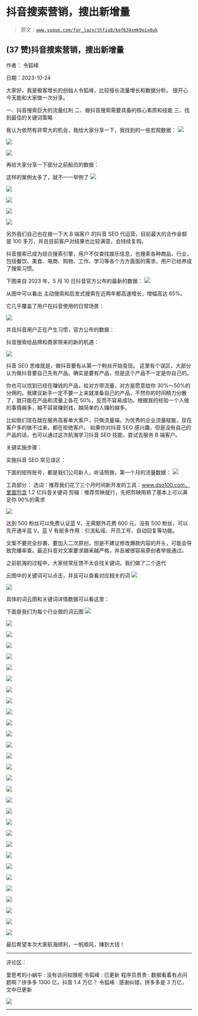 # 抖音搜索营销，搜出新增量

> 原文：[`www.yuque.com/for_lazy/thfiu8/kef634xmk9oix8uk`](https://www.yuque.com/for_lazy/thfiu8/kef634xmk9oix8uk)

## (37 赞)抖音搜索营销，搜出新增量

作者： 令狐峰

日期：2023-10-24

大家好，我是极客增长的创始人令狐峰，比较擅长流量增长和数据分析。
很开心今天能和大家做一次分享。

一、抖音搜索巨大的流量红利
二、做抖音搜索需要具备的核心素质和技能
三、找到最佳的关键词策略

我认为依然有非常大的机会，我给大家分享一下，我找到的一些宏观数据：
![](img/ef30ccc4cf25dcaedf52a5e03648ad80.png)

![](img/1ea5ed9575ebb388e1c4b542b6ed57c9.png)

![](img/a825590dc81a0f13806e526eac1abb7c.png)

再给大家分享一下部分之前船员的数据：

这样的案例太多了，就不一一举例了
![](img/94ec9015e85c32421b9568d89dbab849.png)

![](img/b97b7b7b33e3dcb0d2be13af16046e43.png)

![](img/3bb6f03134f503fb67ec4b110cbfaa8d.png)

![](img/3d3befdc87635d60597c8a07a37e49be.png)

![](img/75b2c1d08f02ffd0b0d37daae6114d07.png)

另外我们自己也在接一下大 B 端客户 的抖音 SEO 代运营，目前最大的合作金额是 100 多万，并且目前客户对结果也比较满意，会持续复购。

抖音搜索已成为综合搜索引擎，用户不仅查找娱乐信息，也搜索各种商品、行业，包括餐饮、美食、电商、购物、工作、学习等各个方方面面的需求，用户已经养成了搜索习惯。

下图来自 2023 年，5 月 10 日抖音官方公布的最新的数据：
![](img/7b1257a26e1ae1287671a5c139065612.png)

从图中可以看出
主动搜索和启发式搜索在近两年都高速增长，增幅高达 65%。

它几乎覆盖了用户在抖音使用的日常场景：

![](img/6215abdb87d8ad0e1951f4eb2fe88395.png)

并且抖音用户正在产生习惯，官方公布的数据：

抖音搜索给品牌和商家带来的新的机遇：

![](img/6eaa37b402efeefb3bf59e391f00f226.png)

抖音 SEO 思维就是，做抖音要有从第一个粉丝开始变现。
这里有个误区，大部分认为做抖音要自己先有产品。确实是要有产品，但是这个产品不一定是你自己的。

你也可以找到已经在赚钱的产品，给对方带流量，对方是愿意给你 30%～50%的分佣的。我建议新手一定不要一上来就准备自己的产品，不然你的时间精力分散了，就只能在产品和流量上各花 50%，反而不容易成功。根据我的经验一个人做的事情越多，越不容易赚到钱，越简单的人赚的越多。

比如我们现在就在服务高客单大客户，只做流量端，为优秀的企业流量赋能，现在客户多的做不过来，都在拒绝客户。
如果你对抖音 SEO 感兴趣，但是没有自己的产品的话，也可以通过这次航海学习抖音 SEO 技能，尝试去服务 B 端客户。

关键实施步骤：

实施抖音 SEO 常见误区：

下面的矩阵账号，都是我们公司新人，听话照做，第一个月的流量数据：
![](img/ae5cba65de512863784d2160f9c2a1a9.png)

工具部分：
选词：推荐我们花了三个月时间新开发的工具：www.dso100.com，里面包含 1.2 亿抖音关键词
剪辑：推荐剪映就行，先把剪映用熟了基本上可以满足你 90%的需求

![](img/92011da9406fd8c26b014e12b88ca9fc.png)

达到 500 粉丝可以免费认证蓝 V，无需额外花费 600 元，没有 500 粉丝，可以先开通半蓝 V，蓝 V 有挺多作用：引流私域、开员工号、自动回复等功能。

文案不要完全抄袭，要加入二次原创，但是不建议修改爆款内容的开头，可能会导致完播率查。最近抖音对文案要求越来越严格，并且被很容易原创者举报通过。

之前航海的过程中，大家经常反馈不太会找关键词，我们做了二个迭代

云图中的关键词可以点击，并且可以查看对应相关的词
![](img/2b5d86a0c3055f6be9ecaf87661641b7.png)

![](img/79eab4443cfce2ec23ec8f00077d928a.png)

具体的词云图和关键词详情数据可以看这里：

下面是我们为每个行业做的词云图
![](img/2ef5186ddb51ce7b3c180cac40ecd924.png)

![](img/66ab16685345a7d9ddb6f5b116a7c1fb.png)

![](img/a702212189becb18b82a7bbd5491d6ef.png)

![](img/e256cd7c79ef96619db1a74a06599ec3.png)

![](img/3fff272b0035318e41a054945e516bf6.png)

![](img/81413d5351cc4a316e2f9f91b89c2227.png)

![](img/a31e106f926e41baf8a47837a4c05767.png)

![](img/55bf03dc5c07fe56f4109f14d2331646.png)

![](img/18b59c271534a91b326b50b5a765ec8c.png)

![](img/be22372eb8e3eea7ce9015fb2134fe95.png)

![](img/29d696c022c95948d7dee788eba32560.png)

![](img/4e085bb04feab29e0bbd4fc91be07135.png)

![](img/f5015a2ea0970a96e5cbeb84aef3d1f5.png)

![](img/583fabd3bc4744e08ba3014a06266a13.png)

![](img/3bbd236184b343bb0db3c9b8c4e5a733.png)

![](img/82c06666a707bb64f9f54f87bcdf668f.png)

![](img/8a6cc506bd3182572bb921365fb8b354.png)

![](img/0c7817ca519689a2262bc2ddc30f1afa.png)

![](img/a4813acc38e90921800a0d0253dfc521.png)

![](img/dbe2d6c8aefb24ea046227ced27359ba.png)

![](img/7b228718f534cc9e17ae5622ae04f19d.png)

![](img/afa3466b58e9013cbf16023ebab7ed62.png)

![](img/71ff6d581ccc03b98caad57b79087794.png)

![](img/83d98eb91f1184731db40e65ee4a8e37.png)

![](img/17c16a08d529704b8790b3a27c39919a.png)

![](img/d0d6fc3e812ad2d4768e688dc44d997b.png)

![](img/f7a4287ccc08ef6b9753d61df81cd66d.png)

![](img/310e7edebe2d1e710d27ed4b74187479.png)

![](img/8a7f0ec1ae77b4508b3a0399fab6da77.png)

![](img/655cf5b33764de286e942092dc87bd11.png)

最后希望本次大家航海顺利，一帆顺风，赚到大钱！

* * *

评论区：

爱思考的小蜗牛 : 没有访问权限呢
令狐峰 : 已更新
程序员贵贵 : 数据看着有点问题啊？拼多多 1300 亿，抖音 1.4 万亿？
令狐峰 : 感谢纠错，拼多多是 3 万亿，文中已更新

![](img/1c37d505930596d12a88ab23e11aa07a.png)

* * *